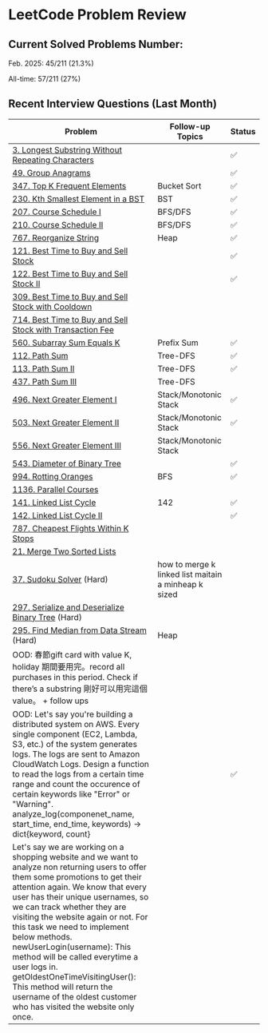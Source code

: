 # LeetCode Problem Review

## Current Solved Problems Number: 
Feb. 2025:  45/211 (21.3%)

All-time:   57/211 (27%)

## Recent Interview Questions (Last Month)

| Problem | Follow-up Topics | Status |
|---------|-----------------|---------|
| [3. Longest Substring Without Repeating Characters](https://leetcode.com/problems/longest-substring-without-repeating-characters/) | | ✅ |
| [49. Group Anagrams](https://leetcode.com/problems/group-anagrams/) | | ✅ |
| [347. Top K Frequent Elements](https://leetcode.com/problems/top-k-frequent-elements/) | Bucket Sort | ✅ |
| [230. Kth Smallest Element in a BST](https://leetcode.com/problems/kth-smallest-element-in-a-bst/) | BST | ✅ |
| [207. Course Schedule I](https://leetcode.com/problems/course-schedule/) | BFS/DFS | ✅ |
| [210. Course Schedule II](https://leetcode.com/problems/course-schedule-ii/) | BFS/DFS | ✅ |
| [767. Reorganize String](https://leetcode.com/problems/reorganize-string/) | Heap | ✅ |
| [121. Best Time to Buy and Sell Stock](https://leetcode.com/problems/best-time-to-buy-and-sell-stock/) | | ✅ |
| [122. Best Time to Buy and Sell Stock II](https://leetcode.com/problems/best-time-to-buy-and-sell-stock-ii/) | | ✅ |
| [309. Best Time to Buy and Sell Stock with Cooldown](https://leetcode.com/problems/best-time-to-buy-and-sell-stock-with-cooldown/) | | |
| [714. Best Time to Buy and Sell Stock with Transaction Fee](https://leetcode.com/problems/best-time-to-buy-and-sell-stock-with-transaction-fee/) | | |
| [560. Subarray Sum Equals K](https://leetcode.com/problems/subarray-sum-equals-k/) | Prefix Sum | ✅ |
| [112. Path Sum](https://leetcode.com/problems/path-sum/) | Tree-DFS | ✅ |
| [113. Path Sum II](https://leetcode.com/problems/path-sum-ii/) | Tree-DFS | ✅ |
| [437. Path Sum III](https://leetcode.com/problems/path-sum-iii/) | Tree-DFS | |
| [496. Next Greater Element I](https://leetcode.com/problems/next-greater-element-i/) | Stack/Monotonic Stack | ✅ |
| [503. Next Greater Element II](https://leetcode.com/problems/next-greater-element-ii/) | Stack/Monotonic Stack | ✅ |
| [556. Next Greater Element III](https://leetcode.com/problems/next-greater-element-iii/) | Stack/Monotonic Stack | |
| [543. Diameter of Binary Tree](https://leetcode.com/problems/diameter-of-binary-tree/) | | ✅ |
| [994. Rotting Oranges](https://leetcode.com/problems/rotting-oranges/) | BFS | ✅ |
| [1136. Parallel Courses](https://leetcode.com/problems/parallel-courses/) | | |
| [141. Linked List Cycle](https://leetcode.com/problems/linked-list-cycle/) | 142 | ✅ |
| [142. Linked List Cycle II](https://leetcode.com/problems/linked-list-cycle-ii/) | | ✅|
| [787. Cheapest Flights Within K Stops](https://leetcode.com/problems/cheapest-flights-within-k-stops/) | | |
| [21. Merge Two Sorted Lists](https://leetcode.com/problems/merge-two-sorted-lists/) | | |
| [37. Sudoku Solver](https://leetcode.com/problems/sudoku-solver/) (Hard) | how to merge k linked list maitain a minheap k sized | |
| [297. Serialize and Deserialize Binary Tree](https://leetcode.com/problems/serialize-and-deserialize-binary-tree/) (Hard)| | |
| [295. Find Median from Data Stream](https://leetcode.com/problems/find-median-from-data-stream/) (Hard) | Heap | |
| OOD: 春節gift card with value K, holiday 期間要用完。record all purchases in this period. Check if there’s a substring 剛好可以用完這個value。 + follow ups| | |
| OOD: Let's say you're building a distributed system on AWS. Every single component (EC2, Lambda, S3, etc.) of the system generates logs. The logs are sent to Amazon CloudWatch Logs. Design a function to read the logs from a certain time range and count the occurence of certain keywords like "Error" or "Warning". analyze_log(componenet_name, start_time, end_time, keywords) -> dict{keyword, count} | | ✅ |
| Let's say we are working on a shopping website and we want to analyze non returning users to offer them some promotions to get their attention again. We know that every user has their unique usernames, so we can track whether they are visiting the website again or not. For this task we need to implement below methods. newUserLogin(username): This method will be called everytime a user logs in. getOldestOneTimeVisitingUser(): This method will return the username of the oldest customer who has visited the website only once.|||